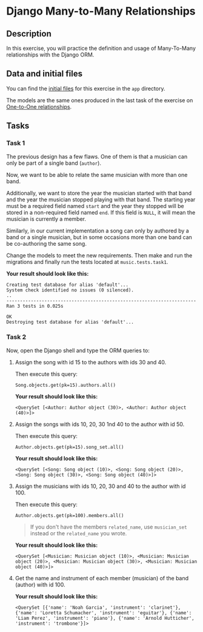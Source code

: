 # Django Many-to-Many Relationships

## Description

In this exercise, you will practice the definition and usage of Many-To-Many relationships with the Django ORM.

## Data and initial files

You can find the [initial files](app) for this exercise in the `app` directory.

The models are the same ones produced in the last task of the exercise on [One-to-One relationships](https://github.com/dci-python-course/Python-databases-orm-one-to-one/tree/solution_task2/app).

## Tasks

### Task 1

The previous design has a few flaws. One of them is that a musician can only be part of a single band (`author`).

Now, we want to be able to relate the same musician with more than one band.

Additionally, we want to store the year the musician started with that band and the year the musician stopped playing with that band. The starting year must be a required field named `start` and the year they stopped will be stored in a non-required field named `end`. If this field is `NULL`, it will mean the musician is currently a member.

Similarly, in our current implementation a song can only by authored by a band or a single musician, but in some occasions more than one band can be co-authoring the same song.

Change the models to meet the new requirements. Then make and run the migrations and finally run the tests located at `music.tests.task1`.

**Your result should look like this:**

```
Creating test database for alias 'default'...
System check identified no issues (0 silenced).
..
----------------------------------------------------------------------
Ran 3 tests in 0.025s

OK
Destroying test database for alias 'default'...
```

### Task 2

Now, open the Django shell and type the ORM queries to:

1. Assign the song with id 15 to the authors with ids 30 and 40.

    Then execute this query:

    ```
    Song.objects.get(pk=15).authors.all()
    ```

    **Your result should look like this:**

    ```
    <QuerySet [<Author: Author object (30)>, <Author: Author object (40)>]>
    ```

1. Assign the songs with ids 10, 20, 30 1nd 40 to the author with id 50.

    Then execute this query:

    ```
    Author.objects.get(pk=15).song_set.all()
    ```

    **Your result should look like this:**

    ```
    <QuerySet [<Song: Song object (10)>, <Song: Song object (20)>, <Song: Song object (30)>, <Song: Song object (40)>]>
    ```

1. Assign the musicians with ids 10, 20, 30 and 40 to the author with id 100.

    Then execute this query:

    ```
    Author.objects.get(pk=100).members.all()
    ```

    > If you don't have the members `related_name`, use `musician_set` instead or the `related_name` you wrote.

    **Your result should look like this:**

    ```
    <QuerySet [<Musician: Musician object (10)>, <Musician: Musician object (20)>, <Musician: Musician object (30)>, <Musician: Musician object (40)>]>
    ```

1. Get the name and instrument of each member (musician) of the band (author) with id 100.

    **Your result should look like this:**

    ```
    <QuerySet [{'name': 'Noah Garcia', 'instrument': 'clarinet'}, {'name': 'Loretta Schumacher', 'instrument': 'eguitar'}, {'name': 'Liam Perez', 'instrument': 'piano'}, {'name': 'Arnold Hutticher', 'instrument': 'trombone'}]>
    ```
